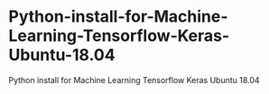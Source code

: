 # Python-install-for-Machine-Learning-Tensorflow-Keras-Ubuntu-18.04
Python install for Machine Learning Tensorflow Keras Ubuntu 18.04
